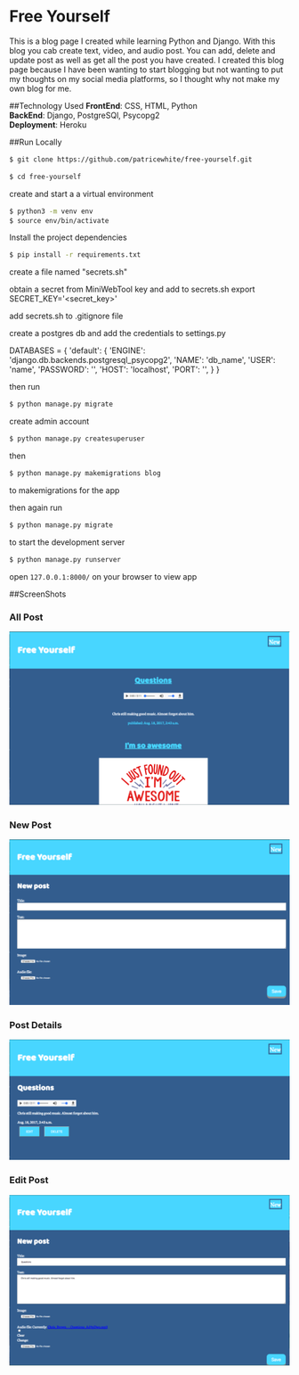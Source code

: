 # Free Yourself
This is a blog page I created while learning Python and Django. With this blog you cab create text, video, and audio post. You can add, delete and update post as well as get all the post you have created. I created this blog page because I have been wanting to start blogging but not wanting to put my thoughts on my social media platforms, so I thought why not make my own blog for me.

##Technology Used
**FrontEnd**: CSS, HTML, Python <br/>
**BackEnd**: Django, PostgreSQl, Psycopg2 <br/>
**Deployment**: Heroku <br/>

##Run Locally
```sh
$ git clone https://github.com/patricewhite/free-yourself.git
```
```sh
$ cd free-yourself
```
create and start a a virtual environment
```sh
$ python3 -m venv env
$ source env/bin/activate
```
Install the project dependencies
```sh
$ pip install -r requirements.txt
```
create a file named "secrets.sh"

obtain a secret from MiniWebTool key and add to secrets.sh
export SECRET_KEY='<secret_key>'

add secrets.sh to .gitignore file

create a postgres db and add the credentials to settings.py

DATABASES = {
    'default': {
        'ENGINE': 'django.db.backends.postgresql_psycopg2',
        'NAME': 'db_name',
        'USER': 'name',
        'PASSWORD': '',
        'HOST': 'localhost',
        'PORT': '',
    }
}

then run
```sh
$ python manage.py migrate
```
create admin account
```sh
$ python manage.py createsuperuser
```
then
```sh
$ python manage.py makemigrations blog
```
to makemigrations for the app

then again run
```sh
$ python manage.py migrate
```
to start the development server
```sh
$ python manage.py runserver
```
open `127.0.0.1:8000/` on your browser to view app

##ScreenShots
### All Post
![All Post](Images/AllPost.png) <br/>
### New Post
![New Post](Images/NewPost.png)<br/>
### Post Details
![Post Details](Images/PostDetail.png)<br/>
### Edit Post
![Edit Post](Images/EditPost.png)<br/>
